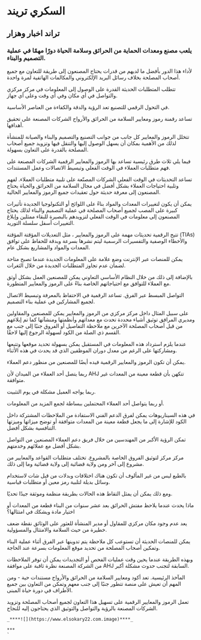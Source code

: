 # السكري تريند

## تراند اخبار وهزار
### يلعب مصنع ومعدات الحماية من الحرائق وسلامة الحياة دورًا مهمًا في عملية التصميم والبناء. 


لأداء هذا الدور بأفضل ما لديهم من قدرات يحتاج المصنعون إلى طريقة للتعاون مع جميع أصحاب المصلحة بخلاف رسائل البريد الإلكتروني والمكالمات الهاتفية لمرة واحدة. 

تتطلب المتطلبات الحديثة القدرة على الوصول إلى المعلومات في مركز مركزي والتواصل في أي مكان وفي أي وقت وعلى أي جهاز. 

في التحول الرقمي للتصنيع تعد الرؤية والدقة والكفاءة من العناصر الأساسية.



تساعد رقمنة رموز ومعايير السلامة من الحرائق والأرواح الشركات المصنعة على تحقيق أهدافها. 

تتخلل الرموز والمعايير كل جانب من جوانب التصنيع والتصميم والبناء والصيانة للمنشأة لذلك من الأهمية بمكان أن يسهل الوصول إليها والتنقل فيها وتزويد جميع أصحاب المصلحة بالقدرة على التعاون بسهولة. 

فيما يلي ثلاث طرق رئيسية تساعد بها الرموز والمعايير الرقمية الشركات المصنعة على فهم متطلبات العملاء في الوقت الفعلي وتبسيط الاتصالات وعمل المستندات.



تساعد التحديثات في الوقت الفعلي الشركات المصنّعة على تلبية متطلبات العملاء.
لفهم وتلبية احتياجات العملاء بشكل أفضل في مجال السلامة من الحرائق والحياة يحتاج المصنعون إلى معرفة حديثة حول تعقيدات جميع الرموز والمعايير الحالية. 

يمكن أن يكون لتغييرات المعدات والمواد بناءً على اللوائح أو التكنولوجيا الجديدة تأثيرات كبيرة على المصب لجميع أصحاب المصلحة في عملية التصميم والبناء لذلك يحتاج المصنعون إلى معلومات في الوقت الفعلي لتزويدهم بالبصيرة للبقاء ممثلين وإبلاغ التغييرات أسفل سلسلة التوريد.  



تتيح الرقمية تحديثات مهمة على الرموز والمعايير ، مثل التعديلات المؤقتة المؤقتة (TIAs) والأخطاء الوصفية والتفسيرات الرسمية ليتم نشرها بسرعة وبدقة للحفاظ على توافق المعدات والمواد والمشاريع بشكل عام.

يمكن للمنصات عبر الإنترنت وضع علامة على المعلومات الجديدة عندما تصبح متاحة لضمان عدم تجاوز المتطلبات الجديدة من خلال الثغرات. 

بالإضافة إلى ذلك من خلال النظام الأساسي التعاوني يمكن للمصنعين العمل بشكل أوثق مع العملاء للتوافق مع احتياجاتهم الخاصة بناءً على الرموز والمعايير المتطورة.



التواصل المبسط عبر الفرق.
تساعد الرقمية في الاحتفاظ بالمعرفة وتبسيط الاتصال لجميع المشاركين في عملية بناء التصميم. 

على سبيل المثال داخل مركز مركزي من الرموز والمعايير يمكن للمصنعين والمقاولين ومديري المرافق توثيق أشياء محددة تحدث مع معداتهم وأنظمتها ومنشآتها كما تم إبلاغهم من قبل أصحاب المصلحة الآخرين مع ملاحظة التفاصيل أو الفروق جنبًا إلى جنب مع القسم ذي الصلة من الكود لسهولة الرجوع إليها لاحقًا. 

عندما يلزم استرداد هذه المعلومات في المستقبل يمكن بسهولة تحديد موقعها وتتبعها ومشاركتها على الرغم من معدل دوران الموظفين الذي قد يحدث في هذه الأثناء.  




يمكن أن تكون الرموز والمعايير الرقمية فيده أيضًا للمصنعين من منظور دعم العملاء.

ربما يتصل أحد العملاء من الميدان لأن AHJ تتكهن بأن قطعة معينة من المعدات غير متوافقة. 

ربما يواجه العميل مشكلة في يوم التثبيت. 

أو ربما يتواصل أحد العملاء المحتملين ببساطة لجمع المزيد من المعلومات. 

في هذه السيناريوهات يمكن لفرق الدعم الفني الاستفادة من الملاحظات المشتركة داخل الكود للإشارة إلى ما يجعل قطعة معينة من المعدات متوافقة أو توضح ميزاتها وميزتها التنافسية بشكل أفضل.

تمكن الرؤية الأكبر من المهندسين من خلال فريق دعم العملاء المصنعين من التواصل بشكل أفضل مع عملائهم وخدمتهم.



مركز مركز لتوثيق الفروق الخاصة بالمشروع.
تختلف متطلبات القواعد والمعايير من مشروع إلى آخر ومن ولاية قضائية إلى ولاية قضائية وما إلى ذلك. 

بالطبع ليس من غير المألوف أن تكون هناك اختلافات وبدلات من قبل شات لاستخدام وسائل بديلة لتلبية رمز معين أو متطلبات قياسية.

 ومع ذلك يمكن أن يمثل التقاط هذه الحالات بطريقة منظمة وموثقة جيدًا تحديًا.



ماذا يحدث عندما يلاحظ مفتش الحرائق بعد عشر سنوات من البناء قطعة من المعدات أو اختيار مادة ويشكك في امتثالها؟ 

يعد عدم وجود مكان مركزي للمقاول أو مدير المنشأة للعثور على الوثائق نقطة ضعف خطيرة من حيث السلامة والامتثال والمسؤولية.

 يمكن للمنصات الحديثة أن تستوعب كل ملاحظة يتم تدوينها عبر الفرق أثناء عملية البناء وتمكين أصحاب المصلحة من تحديد موقع المعلومات بسرعة عند الحاجة. 

وبهذه الطريقة عندما يحين وقت عمليات الفحص أو التجديدات يمكن أن توفر الملاحظات من الشركة المصنعة نظرة ثاقبة على موافقة AHJ السابقة لتجنب حدوث مشكلة أكبر.   



المآخذ الرئيسية.
تعد أكود ومعايير السلامة من الحرائق والأرواح مستندات حية - ومن المهم أن تعيش على منصة تتطور جنبًا إلى جنب معهم وتمكن من التعاون بين جميع الأطراف في دورة حياة المبنى. 

تعمل الرموز والمعايير الرقمية على تسهيل هذا التعاون لجميع أصحاب المصلحة وتزويد الشركات المصنعة بالرؤية والتواصل والتوثيق الذي يحتاجون إليه للنجاح.

`_****![](https://www.elsokary22.com.image)****_`



```* 1. > 
***
`
